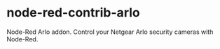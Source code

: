# node-red-contrib-arlo
Node-Red Arlo addon. Control your Netgear Arlo security cameras with Node-Red.
